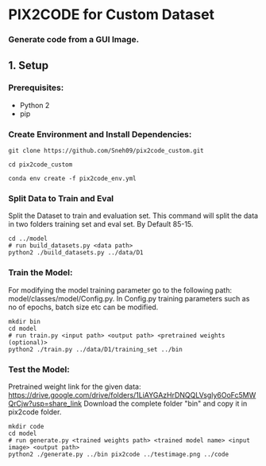 # PIX2CODE for Custom Dataset
### Generate code from a GUI Image.

## 1. Setup

### Prerequisites: 

* Python 2
* pip

### Create Environment and Install Dependencies:

```
git clone https://github.com/Sneh09/pix2code_custom.git
```
```
cd pix2code_custom
```
```
conda env create -f pix2code_env.yml
```

### Split Data to Train and Eval

Split the Dataset to train and evaluation set. This command will split the data in two folders training set and eval set. By Default 85-15. 

```
cd ../model
# run build_datasets.py <data path>
python2 ./build_datasets.py ../data/D1
```

### Train the Model:

For modifying the model training parameter go to the following path:
model/classes/model/Config.py. In Config.py training parameters such as no of epochs, batch size etc can be modified.

```
mkdir bin
cd model
# run train.py <input path> <output path> <pretrained weights (optional)>
python2 ./train.py ../data/D1/training_set ../bin
```

### Test the Model:

Pretrained weight link for the given data: https://drive.google.com/drive/folders/1LiAYGAzHrDNQQLVsgly6OoFc5MWQrCjw?usp=share_link
Download the complete folder "bin" and copy it in pix2code folder.
```
mkdir code
cd model
# run generate.py <trained weights path> <trained model name> <input image> <output path>
python2 ./generate.py ../bin pix2code ../testimage.png ../code
```
